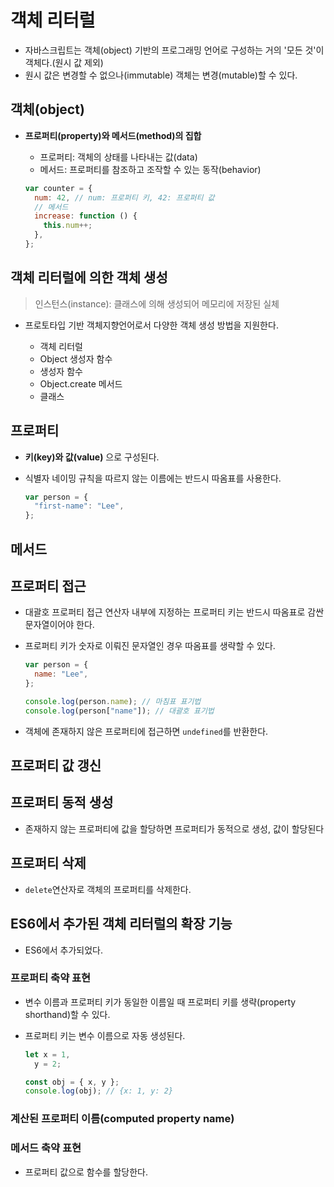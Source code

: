 # 객체 리터럴

- 자바스크립트는 객체(object) 기반의 프로그래밍 언어로 구성하는 거의 '모든 것'이 객체다.(원시 값 제외)
- 원시 값은 변경할 수 없으나(immutable) 객체는 변경(mutable)할 수 있다.

## 객체(object)

- **프로퍼티(property)와 메서드(method)의 집합**

  - 프로퍼티: 객체의 상태를 나타내는 값(data)
  - 메서드: 프로퍼티를 참조하고 조작할 수 있는 동작(behavior)

  ```javascript
  var counter = {
    num: 42, // num: 프로퍼티 키, 42: 프로퍼티 값
    // 메서드
    increase: function () {
      this.num++;
    },
  };
  ```

## 객체 리터럴에 의한 객체 생성

> 인스턴스(instance): 클래스에 의해 생성되어 메모리에 저장된 실체

- 프로토타입 기반 객체지향언어로서 다양한 객체 생성 방법을 지원한다.

  - 객체 리터럴
  - Object 생성자 함수
  - 생성자 함수
  - Object.create 메서드
  - 클래스

## 프로퍼티

- **키(key)와 값(value)** 으로 구성된다.
- 식별자 네이밍 규칙을 따르지 않는 이름에는 반드시 따옴표를 사용한다.

  ```javascript
  var person = {
    "first-name": "Lee",
  };
  ```

## 메서드

## 프로퍼티 접근

- 대괄호 프로퍼티 접근 연산자 내부에 지정하는 프로퍼티 키는 반드시 따옴표로 감싼 문자열이어야 한다.
- 프로퍼티 키가 숫자로 이뤄진 문자열인 경우 따옴표를 생략할 수 있다.

  ```javascript
  var person = {
    name: "Lee",
  };

  console.log(person.name); // 마침표 표기법
  console.log(person["name"]); // 대괄호 표기법
  ```

- 객체에 존재하지 않은 프로퍼티에 접근하면 `undefined`를 반환한다.

## 프로퍼티 값 갱신

## 프로퍼티 동적 생성

- 존재하지 않는 프로퍼티에 값을 할당하면 프로퍼티가 동적으로 생성, 값이 할당된다

## 프로퍼티 삭제

- `delete`연산자로 객체의 프로퍼티를 삭제한다.

## ES6에서 추가된 객체 리터럴의 확장 기능

- ES6에서 추가되었다.

### 프로퍼티 축약 표현

- 변수 이름과 프로퍼티 키가 동일한 이름일 때 프로퍼티 키를 생략(property shorthand)할 수 있다.
- 프로퍼티 키는 변수 이름으로 자동 생성된다.

  ```javascript
  let x = 1,
    y = 2;

  const obj = { x, y };
  console.log(obj); // {x: 1, y: 2}
  ```

### 계산된 프로퍼티 이름(computed property name)

### 메서드 축약 표현

- 프로퍼티 값으로 함수를 할당한다.
